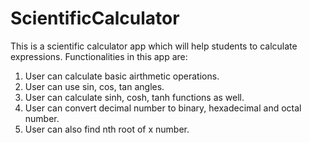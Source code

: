 # ScientificCalculator
This is a scientific calculator app which will help students to calculate expressions.
Functionalities in this app are:
1. User can calculate basic airthmetic operations.
2. User can use sin, cos, tan angles.
3. User can calculate sinh, cosh, tanh functions as well.
4. User can convert decimal number to binary, hexadecimal and octal number.
5. User can also find nth root of x number.
